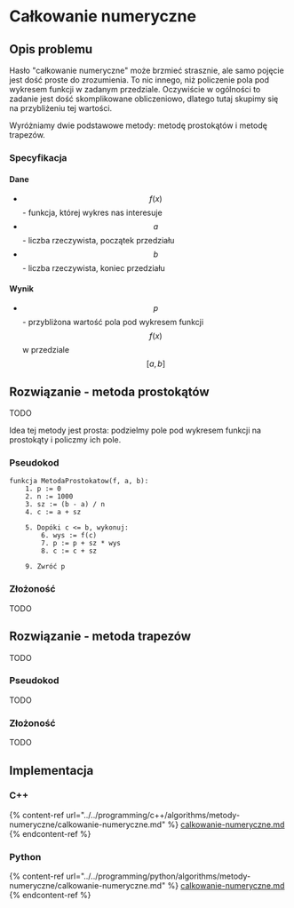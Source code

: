 # Całkowanie numeryczne

## Opis problemu

Hasło "całkowanie numeryczne" może brzmieć strasznie, ale samo pojęcie jest dość proste do zrozumienia. To nic innego, niż policzenie pola pod wykresem funkcji w zadanym przedziale. Oczywiście w ogólności to zadanie jest dość skomplikowane obliczeniowo, dlatego tutaj skupimy się na przybliżeniu tej wartości.

Wyróżniamy dwie podstawowe metody: metodę prostokątów i metodę trapezów.

### Specyfikacja

#### Dane

* $$f(x)$$  - funkcja, której wykres nas interesuje
* $$a$$ - liczba rzeczywista, początek przedziału
* $$b$$ - liczba rzeczywista, koniec przedziału

#### Wynik

* $$p$$ - przybliżona wartość pola pod wykresem funkcji $$f(x)$$ w przedziale $$[a,b]$$

## Rozwiązanie - metoda prostokątów

TODO

Idea tej metody jest prosta: podzielmy pole pod wykresem funkcji na prostokąty i policzmy ich pole.

### Pseudokod

```
funkcja MetodaProstokatow(f, a, b):
    1. p := 0
    2. n := 1000
    3. sz := (b - a) / n
    4. c := a + sz
    
    5. Dopóki c <= b, wykonuj:
        6. wys := f(c)
        7. p := p + sz * wys
        8. c := c + sz
        
    9. Zwróć p
```

### Złożoność

TODO

## Rozwiązanie - metoda trapezów

TODO

### Pseudokod

TODO

### Złożoność

TODO

## Implementacja

### C++

{% content-ref url="../../programming/c++/algorithms/metody-numeryczne/calkowanie-numeryczne.md" %}
[calkowanie-numeryczne.md](../../programming/c++/algorithms/metody-numeryczne/calkowanie-numeryczne.md)
{% endcontent-ref %}

### Python

{% content-ref url="../../programming/python/algorithms/metody-numeryczne/calkowanie-numeryczne.md" %}
[calkowanie-numeryczne.md](../../programming/python/algorithms/metody-numeryczne/calkowanie-numeryczne.md)
{% endcontent-ref %}
